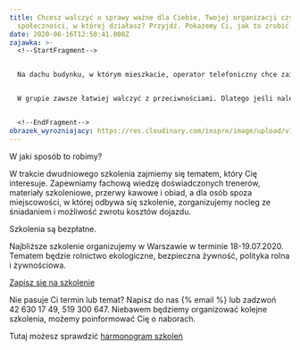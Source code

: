 ```yaml
---
title: Chcesz walczyć o sprawy ważne dla Ciebie, Twojej organizacji czy
  społeczności, w której działasz? Przyjdź. Pokażemy Ci, jak to zrobić.
date: 2020-06-16T12:50:41.008Z
zajawka: >-
  <!--StartFragment-->


  Na dachu budynku, w którym mieszkacie, operator telefoniczny chce zainstalować nadajnik, a Wy nie wiecie jak go powstrzymać? Nie chcecie spalarni śmieci w swoim miasteczku? Miejscowe władze nie skonsultowały z mieszkańcami planów zabudowy terenu ważnego dla lokalnej społeczności? Masz dość wycinki drzew w okolicy i betonowania kolejnych przestrzeni miejskich… 


  W grupie zawsze łatwiej walczyć z przeciwnościami. Dlatego jeśli należysz do organizacji społecznej (stowarzyszenia, fundacji), koalicji organizacji – zgłoś się do Akademii Instytutu Spraw Obywatelskich. Wyposażymy Cię w narzędzia przydatne do walki o ważne dla Ciebie sprawy


  <!--EndFragment-->
obrazek_wyrozniajacy: https://res.cloudinary.com/inspro/image/upload/v1592311932/aiso/anger-2728273_1920.jpg
---
```

W jaki sposób to robimy?

W trakcie dwudniowego szkolenia zajmiemy się tematem, który Cię interesuje. Zapewniamy fachową wiedzę doświadczonych trenerów, materiały szkoleniowe, przerwy kawowe i obiad, a dla osób spoza miejscowości, w której odbywa się szkolenie, zorganizujemy nocleg ze śniadaniem i możliwość zwrotu kosztów dojazdu.

Szkolenia są bezpłatne.

Najbliższe szkolenie organizujemy w Warszawie w terminie 18-19.07.2020. Tematem będzie rolnictwo ekologiczne, bezpieczna żywność, polityka rolna i żywnościowa. 

[Zapisz się na szkolenie](https://forms.gle/2izWqD5ZPh8PF98d8)

Nie pasuje Ci termin lub temat? Napisz do nas  {% email %} lub zadzwoń 42 630 17 49, 519 300 647. Niebawem będziemy organizować kolejne szkolenia, możemy poinformować Cię o naborach.

Tutaj możesz sprawdzić [harmonogram szkoleń](https://res.cloudinary.com/inspro/image/upload/v1592313085/aiso/harmonogram_dzia%C5%82a%C5%84.pdf)